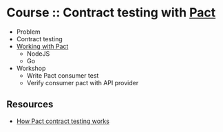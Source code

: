 # Course :: Contract testing with [Pact](https://docs.pact.io/)
* Problem
* Contract testing
* [Working with Pact](https://github.com/up1/course-contract-testing/wiki)
  * NodeJS
  * Go
* Workshop
  * Write Pact consumer test
  * Verify consumer pact with API provider
  
  
## Resources
* [How Pact contract testing works](https://pactflow.io/how-pact-works/#slide-1)
